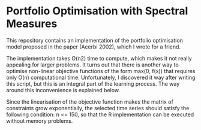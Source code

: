 # Portfolio Optimisation with Spectral Measures

This repository contains an implementation of the portfolio optimisation model proposed in the paper (Acerbi 2002), which I wrote for a friend.

The implementation takes O(n2) time to compute, which makes it not really appealing for larger problems. It turns out that there is another way to optimise non-linear objective functions of the form max(0, f(x)) that requires only O(n) computational time. Unfortunately, I discovered it way after writing this script, but this is an integral part of the learning process. The way around this inconvenience is explained below.

Since the linearisation of the objective function makes the matrix of constraints grow exponentially,
the selected time series should satisfy the following condition: n <= 150, 
so that the R implementation can be executed without memory problems.
